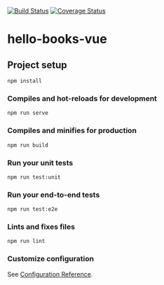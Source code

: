 [![Build Status](https://travis-ci.com/abayo-luc/hello-books-vue.svg?branch=develop)](https://travis-ci.com/abayo-luc/hello-books-vue) [![Coverage Status](https://coveralls.io/repos/github/abayo-luc/hello-books-vue/badge.svg?branch=develop)](https://coveralls.io/github/abayo-luc/hello-books-vue?branch=develop)
# hello-books-vue

## Project setup

```
npm install
```

### Compiles and hot-reloads for development

```
npm run serve
```

### Compiles and minifies for production

```
npm run build
```

### Run your unit tests

```
npm run test:unit
```

### Run your end-to-end tests

```
npm run test:e2e
```

### Lints and fixes files

```
npm run lint
```

### Customize configuration

See [Configuration Reference](https://cli.vuejs.org/config/).
